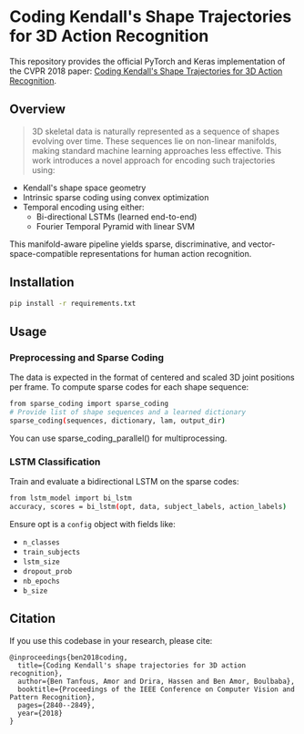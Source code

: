 # Coding Kendall's Shape Trajectories for 3D Action Recognition 

This repository provides the official PyTorch and Keras implementation of the CVPR 2018 paper: [Coding Kendall's Shape Trajectories for 3D Action Recognition](https://openaccess.thecvf.com/content_cvpr_2018/html/Tanfous_Coding_Kendalls_Shape_CVPR_2018_paper.html).


## Overview

> 3D skeletal data is naturally represented as a sequence of shapes evolving over time. These sequences lie on non-linear manifolds, making standard machine learning approaches less effective. This work introduces a novel approach for encoding such trajectories using:

- Kendall's shape space geometry
- Intrinsic sparse coding using convex optimization
- Temporal encoding using either:
    - Bi-directional LSTMs (learned end-to-end)
    - Fourier Temporal Pyramid with linear SVM

This manifold-aware pipeline yields sparse, discriminative, and vector-space-compatible representations for human action recognition.


## Installation
```bash
pip install -r requirements.txt
```

## Usage

### Preprocessing and Sparse Coding
The data is expected in the format of centered and scaled 3D joint positions per frame. To compute sparse codes for each shape sequence:
```bash
from sparse_coding import sparse_coding
# Provide list of shape sequences and a learned dictionary
sparse_coding(sequences, dictionary, lam, output_dir)
```

You can use sparse_coding_parallel() for multiprocessing.

### LSTM Classification
Train and evaluate a bidirectional LSTM on the sparse codes:

```bash
from lstm_model import bi_lstm
accuracy, scores = bi_lstm(opt, data, subject_labels, action_labels)
```

Ensure opt is a `config` object with fields like:
- `n_classes`
- `train_subjects`
- `lstm_size`
- `dropout_prob`
- `nb_epochs`
- `b_size`


## Citation 
If you use this codebase in your research, please cite:

``` 
@inproceedings{ben2018coding,
  title={Coding Kendall's shape trajectories for 3D action recognition},
  author={Ben Tanfous, Amor and Drira, Hassen and Ben Amor, Boulbaba},
  booktitle={Proceedings of the IEEE Conference on Computer Vision and Pattern Recognition},
  pages={2840--2849},
  year={2018}
}
```
